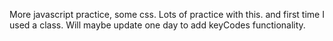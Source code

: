 More javascript practice, some css. Lots of practice with this. and first time I used a class. Will maybe update one day to add keyCodes functionality.
